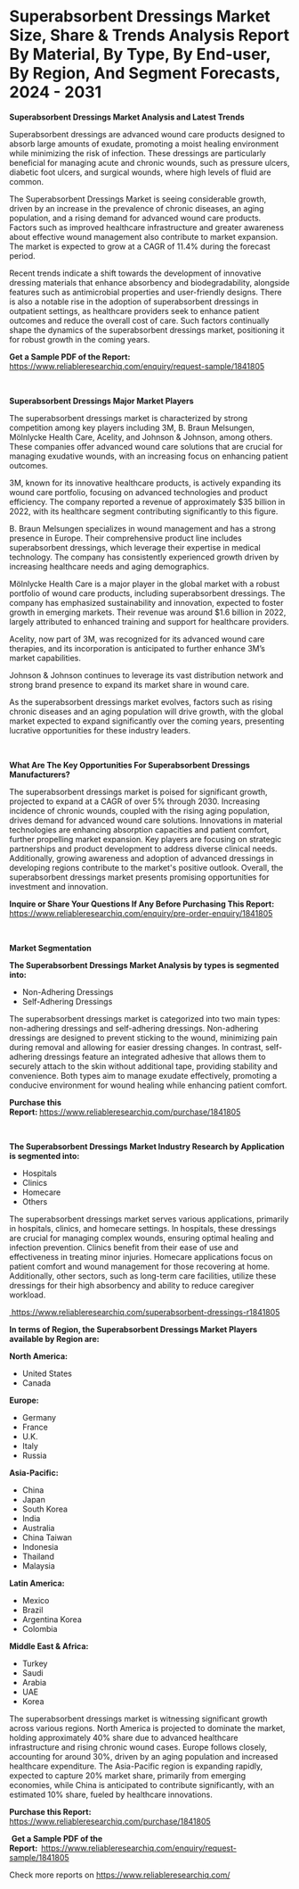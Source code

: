 <p><h1>Superabsorbent Dressings Market Size, Share & Trends Analysis Report By Material, By Type, By End-user, By Region, And Segment Forecasts, 2024 - 2031</h1></p><p><strong>Superabsorbent Dressings Market Analysis and Latest Trends</strong></p>
<p><p>Superabsorbent dressings are advanced wound care products designed to absorb large amounts of exudate, promoting a moist healing environment while minimizing the risk of infection. These dressings are particularly beneficial for managing acute and chronic wounds, such as pressure ulcers, diabetic foot ulcers, and surgical wounds, where high levels of fluid are common. </p><p>The Superabsorbent Dressings Market is seeing considerable growth, driven by an increase in the prevalence of chronic diseases, an aging population, and a rising demand for advanced wound care products. Factors such as improved healthcare infrastructure and greater awareness about effective wound management also contribute to market expansion. The market is expected to grow at a CAGR of 11.4% during the forecast period.</p><p>Recent trends indicate a shift towards the development of innovative dressing materials that enhance absorbency and biodegradability, alongside features such as antimicrobial properties and user-friendly designs. There is also a notable rise in the adoption of superabsorbent dressings in outpatient settings, as healthcare providers seek to enhance patient outcomes and reduce the overall cost of care. Such factors continually shape the dynamics of the superabsorbent dressings market, positioning it for robust growth in the coming years.</p></p>
<p><strong>Get a Sample PDF of the Report:&nbsp;</strong> <a href="https://www.reliableresearchiq.com/enquiry/request-sample/1841805?utm_campaign=1906&utm_medium=2&utm_source=Github&utm_content=ia&utm_term=31122024&utm_id=superabsorbent-dressings">https://www.reliableresearchiq.com/enquiry/request-sample/1841805</a></p>
<p>&nbsp;</p>
<p><strong>Superabsorbent Dressings Major Market Players</strong></p>
<p><p>The superabsorbent dressings market is characterized by strong competition among key players including 3M, B. Braun Melsungen, Mölnlycke Health Care, Acelity, and Johnson & Johnson, among others. These companies offer advanced wound care solutions that are crucial for managing exudative wounds, with an increasing focus on enhancing patient outcomes.</p><p>3M, known for its innovative healthcare products, is actively expanding its wound care portfolio, focusing on advanced technologies and product efficiency. The company reported a revenue of approximately $35 billion in 2022, with its healthcare segment contributing significantly to this figure.</p><p>B. Braun Melsungen specializes in wound management and has a strong presence in Europe. Their comprehensive product line includes superabsorbent dressings, which leverage their expertise in medical technology. The company has consistently experienced growth driven by increasing healthcare needs and aging demographics.</p><p>Mölnlycke Health Care is a major player in the global market with a robust portfolio of wound care products, including superabsorbent dressings. The company has emphasized sustainability and innovation, expected to foster growth in emerging markets. Their revenue was around $1.6 billion in 2022, largely attributed to enhanced training and support for healthcare providers.</p><p>Acelity, now part of 3M, was recognized for its advanced wound care therapies, and its incorporation is anticipated to further enhance 3M’s market capabilities. </p><p>Johnson & Johnson continues to leverage its vast distribution network and strong brand presence to expand its market share in wound care. </p><p>As the superabsorbent dressings market evolves, factors such as rising chronic diseases and an aging population will drive growth, with the global market expected to expand significantly over the coming years, presenting lucrative opportunities for these industry leaders.</p></p>
<p>&nbsp;</p>
<p><strong>What Are The Key Opportunities For Superabsorbent Dressings Manufacturers?</strong></p>
<p><p>The superabsorbent dressings market is poised for significant growth, projected to expand at a CAGR of over 5% through 2030. Increasing incidence of chronic wounds, coupled with the rising aging population, drives demand for advanced wound care solutions. Innovations in material technologies are enhancing absorption capacities and patient comfort, further propelling market expansion. Key players are focusing on strategic partnerships and product development to address diverse clinical needs. Additionally, growing awareness and adoption of advanced dressings in developing regions contribute to the market's positive outlook. Overall, the superabsorbent dressings market presents promising opportunities for investment and innovation.</p></p>
<p><strong>Inquire or Share Your Questions If Any Before Purchasing This Report:</strong> <a href="https://www.reliableresearchiq.com/enquiry/pre-order-enquiry/1841805?utm_campaign=1906&utm_medium=2&utm_source=Github&utm_content=ia&utm_term=31122024&utm_id=superabsorbent-dressings">https://www.reliableresearchiq.com/enquiry/pre-order-enquiry/1841805</a></p>
<p>&nbsp;</p>
<p><strong>Market Segmentation</strong></p>
<p><strong>The Superabsorbent Dressings Market Analysis by types is segmented into:</strong></p>
<p><ul><li>Non-Adhering Dressings</li><li>Self-Adhering Dressings</li></ul></p>
<p><p>The superabsorbent dressings market is categorized into two main types: non-adhering dressings and self-adhering dressings. Non-adhering dressings are designed to prevent sticking to the wound, minimizing pain during removal and allowing for easier dressing changes. In contrast, self-adhering dressings feature an integrated adhesive that allows them to securely attach to the skin without additional tape, providing stability and convenience. Both types aim to manage exudate effectively, promoting a conducive environment for wound healing while enhancing patient comfort.</p></p>
<p><strong>Purchase this Report:&nbsp;</strong><a href="https://www.reliableresearchiq.com/purchase/1841805?utm_campaign=1906&utm_medium=2&utm_source=Github&utm_content=ia&utm_term=31122024&utm_id=superabsorbent-dressings">https://www.reliableresearchiq.com/purchase/1841805</a></p>
<p>&nbsp;</p>
<p><strong>The Superabsorbent Dressings Market Industry Research by Application is segmented into:</strong></p>
<p><ul><li>Hospitals</li><li>Clinics</li><li>Homecare</li><li>Others</li></ul></p>
<p><p>The superabsorbent dressings market serves various applications, primarily in hospitals, clinics, and homecare settings. In hospitals, these dressings are crucial for managing complex wounds, ensuring optimal healing and infection prevention. Clinics benefit from their ease of use and effectiveness in treating minor injuries. Homecare applications focus on patient comfort and wound management for those recovering at home. Additionally, other sectors, such as long-term care facilities, utilize these dressings for their high absorbency and ability to reduce caregiver workload.</p></p>
<p><a href="https://www.reliableresearchiq.com/superabsorbent-dressings-r1841805?utm_campaign=1906&utm_medium=2&utm_source=Github&utm_content=ia&utm_term=31122024&utm_id=superabsorbent-dressings">&nbsp;https://www.reliableresearchiq.com/superabsorbent-dressings-r1841805</a></p>
<p><strong>In terms of Region, the Superabsorbent Dressings Market Players available by Region are:</strong></p>
<p>
    <p> <strong> North America: </strong>
        <ul>
            <li>United States</li>
            <li>Canada</li>
        </ul>
        </p> 
    <p> <strong> Europe: </strong>
        <ul>
            <li>Germany</li>
            <li>France</li>
            <li>U.K.</li>
            <li>Italy</li>
            <li>Russia</li>
        </ul>
        </p> 
    <p> <strong> Asia-Pacific: </strong>
        <ul>
            <li>China</li>
            <li>Japan</li>
            <li>South Korea</li>
            <li>India</li>
            <li>Australia</li>
            <li>China Taiwan</li>
            <li>Indonesia</li>
            <li>Thailand</li>
            <li>Malaysia</li>
        </ul>
        </p> 
    <p> <strong> Latin America: </strong>
        <ul>
            <li>Mexico</li>
            <li>Brazil</li>
            <li>Argentina Korea</li>
            <li>Colombia</li>
        </ul>
        </p> 
    <p> <strong> Middle East & Africa: </strong>
        <ul>
            <li>Turkey</li>
            <li>Saudi</li>
            <li>Arabia</li>
            <li>UAE</li>
            <li>Korea</li>
        </ul>
    </p>
    </p>
<p><p>The superabsorbent dressings market is witnessing significant growth across various regions. North America is projected to dominate the market, holding approximately 40% share due to advanced healthcare infrastructure and rising chronic wound cases. Europe follows closely, accounting for around 30%, driven by an aging population and increased healthcare expenditure. The Asia-Pacific region is expanding rapidly, expected to capture 20% market share, primarily from emerging economies, while China is anticipated to contribute significantly, with an estimated 10% share, fueled by healthcare innovations.</p></p>
<p><strong>Purchase this Report: </strong><a href="https://www.reliableresearchiq.com/purchase/1841805?utm_campaign=1906&utm_medium=2&utm_source=Github&utm_content=ia&utm_term=31122024&utm_id=superabsorbent-dressings">https://www.reliableresearchiq.com/purchase/1841805</a></p>
<p>&nbsp;<strong>Get a Sample PDF of the Report:&nbsp;&nbsp;</strong><a href="https://www.reliableresearchiq.com/enquiry/request-sample/1841805?utm_campaign=1906&utm_medium=2&utm_source=Github&utm_content=ia&utm_term=31122024&utm_id=superabsorbent-dressings">https://www.reliableresearchiq.com/enquiry/request-sample/1841805</a></p>
<p><strong></strong></p>
<p>Check more reports on <a href="https://www.reliableresearchiq.com/?utm_campaign=1906&utm_medium=2&utm_source=Github&utm_content=ia&utm_term=31122024&utm_id=superabsorbent-dressings">https://www.reliableresearchiq.com/</a></p>